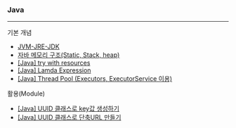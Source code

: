 ### Java

---

기본 개념
* [JVM-JRE-JDK](https://www.notion.so/JVM-JRE-JDK-a10f62fadc2645fc86c35448a101af1e)
* [자바 메모리 구조(Static, Stack, heap)](https://www.notion.so/JAVA-Static-Stack-heap-b964277b8ac14653af68ef623466cbca)
* [[Java] try with resources](https://www.notion.so/Java-try-with-resources-e76ff050d0834b4a84e7484be7e38d36)
* [[Java] Lamda Expression](https://www.notion.so/Java-Lamda-Expression-d6a746de8b7e46878b727402b7c6ead5)
* [[Java] Thread Pool (Executors, ExecutorService 이용)](https://www.notion.so/Java-Thread-Pool-Executors-ExecutorService-c2796443098946dc86da9b4aff6caa79)


활용(Module)   
* [[Java] UUID 클래스로 key값 생성하기](https://www.notion.so/Java-UUID-key-db59b8894015448d83d433b9bc8c0505)
* [[Java] UUID 클래스로 단축URL 만들기](https://www.notion.so/JAVA-UUID-URL-da5ec209b6694ae6b4559a2fbb5861a7)
